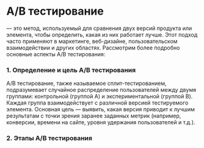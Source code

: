 # A/B тестирование
— это метод, используемый для сравнения двух версий продукта или элемента, чтобы определить, какая из них работает лучше. Этот подход часто применяют в маркетинге, веб-дизайне, пользовательском взаимодействии и других областях. Рассмотрим более подробно основные аспекты A/B тестирования:
### 1. Определение и цель A/B тестирования  
A/B тестирование, также называемое сплит-тестированием, подразумевает случайное распределение пользователей между двумя группами: контрольной (группой A) и экспериментальной (группой B). Каждая группа взаимодействует с различной версией тестируемого элемента. Основная цель — выявить, какая версия приводит к лучшим результатам с точки зрения заранее заданных метрик (например, конверсии, времени на сайте, уровня удержания пользователей и т.д.).  
### 2. Этапы A/B тестирования  
